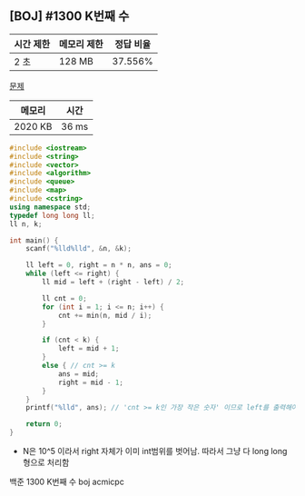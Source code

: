 ## [BOJ] #1300 K번째 수

| 시간 제한 | 메모리 제한 | 정답 비율 |
| --------- | ----------- | --------- |
| 2 초      | 128 MB      | 37.556%   |

[문제](https://www.acmicpc.net/problem/1300)



| 메모리  | 시간  |
| ------- | ----- |
| 2020 KB | 36 ms |

```c++
#include <iostream>
#include <string>
#include <vector>
#include <algorithm>
#include <queue>
#include <map>
#include <cstring>
using namespace std;
typedef long long ll;
ll n, k;

int main() {
	scanf("%lld%lld", &n, &k);

	ll left = 0, right = n * n, ans = 0;
	while (left <= right) {
		ll mid = left + (right - left) / 2;

		ll cnt = 0;
		for (int i = 1; i <= n; i++) {
			cnt += min(n, mid / i);
		}

		if (cnt < k) {
			left = mid + 1;
		}
		else { // cnt >= k
			ans = mid;
			right = mid - 1;
		}
	}
	printf("%lld", ans); // 'cnt >= k인 가장 작은 숫자' 이므로 left를 출력해야 맞음

	return 0;
}
```

- N은 10^5 이라서 right 자체가 이미 int범위를 벗어남. 따라서 그냥 다 long long 형으로 처리함





백준 1300 K번째 수 boj acmicpc

